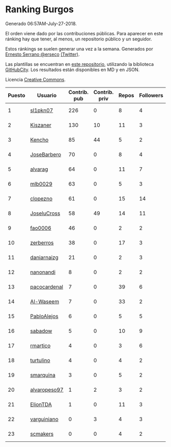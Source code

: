 # Ranking Burgos

Generado 06:57AM-July-27-2018.

El orden viene dado por las contribuciones públicas. Para aparecer en este ránking hay que tener, al menos, un repositorio público y un seguidor.

Estos ránkings se suelen generar una vez a la semana. Generados por [Ernesto Serrano @erseco](https://github.com/erseco/) [(Twitter)](https://twitter.com/erseco).

Las plantillas se encuentran en [este repositorio](https://github.com/iblancasa/GH-Spanish-Ranking), utilizando la biblioteca [GitHubCity](https://github.com/iblancasa/GitHubCity). Los resultados están disponibles en MD y en JSON.

Licencia [Creative Commons](https://creativecommons.org/licenses/by/4.0/).

| Puesto   |  Usuario  | Contrib. pub | Contrib. priv |Repos| Followers | Desde |  Avatar  |
|----------|-----------|--------------|---------------|-----|-----------|-------|----------|
|1|[sl1pkn07](https://github.com/sl1pkn07)|226|0|8|4|2010-11-01|![sl1pkn07]()|
|2|[Kiszaner](https://github.com/Kiszaner)|130|10|11|3|2014-10-08|![Kiszaner]()|
|3|[Kencho](https://github.com/Kencho)|85|44|5|2|2012-07-11|![Kencho]()|
|4|[JoseBarbero](https://github.com/JoseBarbero)|70|0|8|4|2016-02-25|![JoseBarbero]()|
|5|[alvarag](https://github.com/alvarag)|64|0|11|7|2014-11-21|![alvarag]()|
|6|[mlb0029](https://github.com/mlb0029)|63|0|5|3|2016-10-25|![mlb0029]()|
|7|[clopezno](https://github.com/clopezno)|61|0|15|14|2012-02-20|![clopezno]()|
|8|[JoseluCross](https://github.com/JoseluCross)|58|49|14|11|2015-08-27|![JoseluCross]()|
|9|[fao0006](https://github.com/fao0006)|46|0|2|2|2017-10-31|![fao0006]()|
|10|[zerberros](https://github.com/zerberros)|38|0|17|3|2013-11-13|![zerberros]()|
|11|[daniarnaizg](https://github.com/daniarnaizg)|21|0|2|3|2016-10-24|![daniarnaizg]()|
|12|[nanonandi](https://github.com/nanonandi)|8|0|2|2|2016-07-03|![nanonandi]()|
|13|[pacocardenal](https://github.com/pacocardenal)|7|0|39|6|2013-09-12|![pacocardenal]()|
|14|[Al-Waseem](https://github.com/Al-Waseem)|7|0|33|2|2013-12-26|![Al-Waseem]()|
|15|[PabloAlejos](https://github.com/PabloAlejos)|6|0|5|5|2014-10-09|![PabloAlejos]()|
|16|[sabadow](https://github.com/sabadow)|5|0|10|9|2012-02-08|![sabadow]()|
|17|[rmartico](https://github.com/rmartico)|4|0|3|6|2012-10-11|![rmartico]()|
|18|[turtulino](https://github.com/turtulino)|4|0|4|2|2011-08-25|![turtulino]()|
|19|[smarquina](https://github.com/smarquina)|3|0|5|2|2015-04-29|![smarquina]()|
|20|[alvaropeso97](https://github.com/alvaropeso97)|1|2|3|2|2016-10-23|![alvaropeso97]()|
|21|[ElionTDA](https://github.com/ElionTDA)|1|0|11|3|2013-09-21|![ElionTDA]()|
|22|[varguiniano](https://github.com/varguiniano)|0|3|4|3|2013-03-03|![varguiniano]()|
|23|[scmakers](https://github.com/scmakers)|0|0|4|2|2017-04-05|![scmakers]()|
